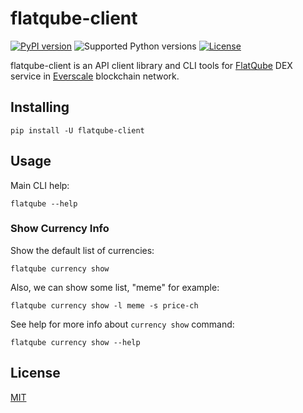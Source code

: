 # flatqube-client

[![PyPI version](https://img.shields.io/pypi/v/flatqube-client.svg)](https://pypi.python.org/pypi/flatqube-client)
![Supported Python versions](https://img.shields.io/pypi/pyversions/flatqube-client.svg)
[![License](https://img.shields.io/badge/License-MIT-blue.svg)](https://opensource.org/licenses/MIT)

flatqube-client is an API client library and CLI tools for [FlatQube](https://app.flatqube.io) DEX service in [Everscale](https://everscale.network) blockchain network.

## Installing

```
pip install -U flatqube-client
```

## Usage 

Main CLI help:

```
flatqube --help
```

### Show Currency Info

Show the default list of currencies:

```
flatqube currency show
```

Also, we can show some list, "meme" for example:

```
flatqube currency show -l meme -s price-ch
```

See help for more info about `currency show` command:

```
flatqube currency show --help
```

## License

[MIT](https://opensource.org/licenses/MIT)

